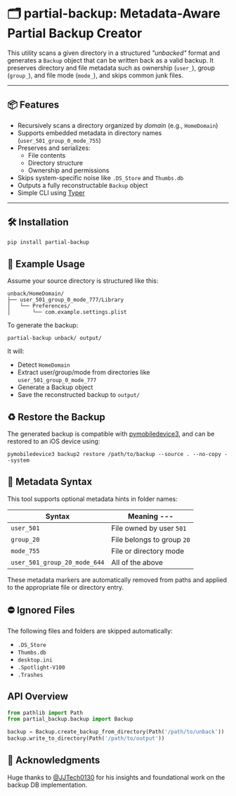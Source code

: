 # 🗂️ partial-backup: Metadata-Aware Partial Backup Creator

This utility scans a given directory in a structured *"unbacked"* format and generates a `Backup` object that can be
written back as a valid backup. It preserves directory and file metadata such as ownership (`user_`), group (`group_`),
and file mode (`mode_`), and skips common junk files.

---

## 📦 Features

- Recursively scans a directory organized by *domain* (e.g., `HomeDomain`)
- Supports embedded metadata in directory names (`user_501_group_0_mode_755`)
- Preserves and serializes:
  - File contents
  - Directory structure
  - Ownership and permissions
- Skips system-specific noise like `.DS_Store` and `Thumbs.db`
- Outputs a fully reconstructable `Backup` object
- Simple CLI using [Typer](https://typer.tiangolo.com/)

---

## 🛠️ Installation

```bash
pip install partial-backup
```

## 🧪 Example Usage

Assume your source directory is structured like this:

```none
unback/HomeDomain/
├── user_501_group_0_mode_777/Library
│   └── Preferences/
│       └── com.example.settings.plist
```

To generate the backup:

```shell
partial-backup unback/ output/
```

It will:

- Detect `HomeDomain`
- Extract user/group/mode from directories like `user_501_group_0_mode_777`
- Generate a Backup object
- Save the reconstructed backup to `output/`

## ♻️ Restore the Backup

The generated backup is compatible with [pymobiledevice3](https://github.com/doronz88/pymobiledevice3), and can be
restored to an iOS device using:

```shell
pymobiledevice3 backup2 restore /path/to/backup --source . --no-copy --system
```

## 📁 Metadata Syntax

This tool supports optional metadata hints in folder names:

| Syntax                       | Meaning ---                |
|------------------------------|----------------------------|
| `user_501`                   | File owned by user `501`   |
| `group_20`                   | File belongs to group `20` |
| `mode_755`                   | File or directory mode     |
| `user_501_group_20_mode_644` | All of the above           |

These metadata markers are automatically removed from paths and applied to the appropriate file or directory entry.

## ⛔ Ignored Files

The following files and folders are skipped automatically:

- `.DS_Store`
- `Thumbs.db`
- `desktop.ini`
- `.Spotlight-V100`
- `.Trashes`

## API Overview

```python
from pathlib import Path
from partial_backup.backup import Backup

backup = Backup.create_backup_from_directory(Path('/path/to/unback'))
backup.write_to_directory(Path('/path/to/output'))
```

## 🙏 Acknowledgments

Huge thanks to [@JJTech0130](https://github.com/JJTech0130) for his insights and foundational work on the backup DB
implementation.
